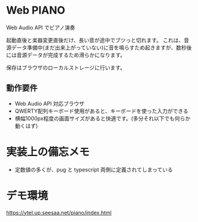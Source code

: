 # Web PIANO

Web Audio API でピアノ演奏

起動直後と楽器変更直後だけ、長い音が途中でブツっと切れます。
これは、音源データ準備中(まだ出来上がっていない)に音を鳴らすため起きますが、数秒後には音源データが完成するため滑らかになります。

保存はブラウザのローカルストレージに行います。

## 動作要件

- Web Audio API 対応ブラウザ
- QWERTY配列キーボード使用があると、キーボードを使った入力ができる
- 横幅1000px程度の画面サイズがあると快適です。(多分それ以下でも何らか動くはず)

# 実装上の備忘メモ

- 定数値の多くが、pug と typescript 両側に定義されてしまっている

# デモ環境

https://ytel.up.seesaa.net/piano/index.html